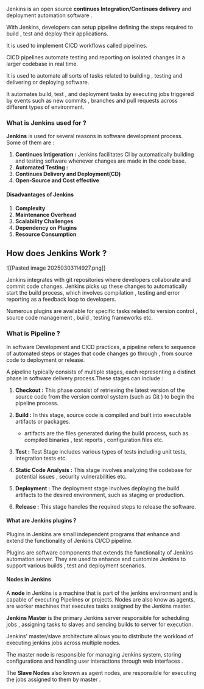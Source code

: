 Jenkins is an open source **continues Integration/Continues delivery** and deployment automation software . 

With Jenkins, developers can setup pipeline defining the steps required to build , test and deploy their applications. 

It is used to implement CICD workflows called pipelines. 

CICD pipelines automate testing and reporting on isolated changes in a larger codebase in real time.

It is used to automate all sorts of tasks related to building , testing and delivering or deploying software. 

It automates build, test , and deployment tasks by executing jobs triggered by events such as new commits  , branches and pull requests across different types of environment.

### What is Jenkins used for ?

**Jenkins**  is used for several reasons in software development process. Some of them are : 

1. **Continues Intigeration :** Jenkins facilitates CI by automatically building and testing software whenever changes are made in the code base. 
2. **Automated Testing :** 
3. **Continues Delivery and Deployment(CD)**
4. **Open-Source and Cost effective** 

#### Disadvantages of Jenkins

1. **Complexity** 
2. **Maintenance Overhead** 
3. **Scalability Challenges**
4. **Dependency on Plugins**
5. **Resource Consumption**

## How does Jenkins Work ?



![[Pasted image 20250303114927.png]]




Jenkins integrates with git repositories where developers collaborate and commit code changes. Jenkins picks up these changes to automatically start the build process, which involves compilation , testing and error reporting as a feedback loop to developers. 


Numerous plugins are available for specific tasks related to version control , source code management , build , testing frameworks etc. 


### What is Pipeline ?

In software Development and CICD practices, a pipeline refers to sequence of automated steps or stages that code changes go through , from source code to deployment or release. 

A pipeline typically consists of multiple stages, each representing a distinct phase in software delivery process.These stages can include : 

1. **Checkout :**  This phase consist of retrieving the latest version of the source code from the version control system (such as Git ) to begin the pipeline process. 

2. **Build :**  In this stage, source code is compiled and built into executable artifacts or packages. 
	*  artifacts are the files generated during the build process, such as compiled binaries , test reports , configuration files etc. 

3. **Test :** Test Stage includes various types of tests including unit tests, integration tests etc. 

4. **Static Code Analysis :** This stage involves analyzing the codebase for potential issues , security vulnerabilities etc. 

5. **Deployment :** The deployment stage involves deploying the build artifacts to the desired environment, such as staging  or production. 

6. **Release :**  This stage handles the required steps to release the software. 




#### **What are Jenkins plugins ?**

Plugins in Jenkins are small independent programs that enhance and extend the functionality of Jenkins CI/CD pipeline. 


Plugins are software components that extends the functionality of Jenkins automation server. They are used to enhance and customize Jenkins to support various builds , test and deployment scenarios. 




#### Nodes in Jenkins


A **node** in Jenkins is a machine that is part of the jenkins environment and is capable of executing Pipelines or projects. 
Nodes are also know as agents, are worker machines that executes tasks assigned by the Jenkins master. 



**Jenkins Master**  is the primary Jenkins server responsible for scheduling jobs , assigning tasks to slaves and sending builds to server for execution. 


Jenkins' master/slave architecture allows you to distribute the workload of executing jenkins jobs across multiple nodes. 

The master node is responsible for managing Jenkins system, storing configurations and handling user interactions through web interfaces . 


The **Slave Nodes**  also known as agent nodes, are responsible for executing the jobs assigned to them by master . 

